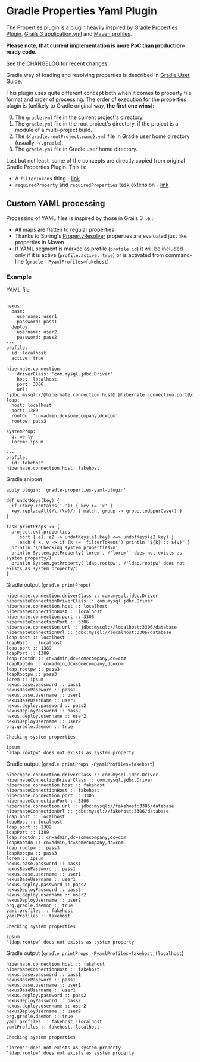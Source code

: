 # Gradle Properties Yaml Plugin #
The Properties plugin is a plugin heavily inspired by [Gradle Properties Plugin](https://github.com/stevesaliman/gradle-properties-plugin),
[Grails 3 application.yml](http://grails.github.io/grails-doc/latest/guide/conf.html) and [Maven profiles](http://maven.apache.org/guides/introduction/introduction-to-profiles.html).

**Please note, that current implementation is more [PoC](https://en.wikipedia.org/wiki/Proof_of_concept) than production-ready code.**

See the [CHANGELOG](https://github.com/mwiktorczyk/gradle-properties-yaml-plugin/blob/master/CHANGELOG.md) for recent changes.

Gradle way of loading and resolving properties is described in [Gradle User Guide](https://docs.gradle.org/current/userguide/build_environment.html).

This plugin uses quite different concept both when it comes to property file format and order of processing. The order of execution for the properties plugin is (unlikely to Gradle original way, **the first one wins**):
        
0. The `gradle.yml` file in the current project's directory.
0. The `gradle.yml` file in the root project's directory, if the project is a module of a multi-project build.
0. The `${gradle.rootProject.name}.yml` file in Gradle user home directory (usually `~/.gradle`).
0. The `gradle.yml` file in Gradle user home directory.

Last but not least, some of the concepts are directly copied from original Gradle Properties Plugin. This is:

* A `filterTokens` thing - [link](https://github.com/stevesaliman/gradle-properties-plugin#how-do-i-use-it)
* `requiredProperty` and `requiredProperties` task extension - [link](https://github.com/stevesaliman/gradle-properties-plugin#properties-added-to-each-task)

## Custom YAML processing ##

Processing of YAML files is inspired by those in Grails 3 i.e.:

* All maps are flatten to regular properties
* Thanks to Spring's [PropertyResolver](http://docs.spring.io/spring/docs/4.2.1.RELEASE/javadoc-api/org/springframework/core/env/PropertyResolver.html) properties are evaluated just like properties in Maven
* If YAML segment is marked as profile (`profile.id`) it will be included only if it is active (`profile.active: true`) or is activated from command-line (`gradle -PyamlProfiles=fakehost`)

### Example ###

YAML file


    ---
    nexus:
      base:
        username: user1
        password: pass1
      deploy:
        username: user2
        password: pass2
    ---
    profile:
      id: localhost
      active: true
    
    hibernate.connection:
        driverClass: 'com.mysql.jdbc.Driver'
        host: localhost
        port: 3306
        url: 'jdbc:mysql://@hibernate.connection.host@:@hibernate.connection.port@/database'
    ldap:
      host: localhost
      port: 1389
      rootdn: 'cn=admin,dc=somecompany,dc=com'
      rootpw: pass3
    
    systemProp:
      q: werty
      lorem: ipsum
    
    ---
    profile:
      id: fakehost
    hibernate.connection.host: fakehost

Gradle snippet


    apply plugin: 'gradle-properties-yaml-plugin'
    
    def undotKeys(key) {
      if (!key.contains('.')) { key += 'x' }
      key.replaceAll(/\.(\w)/) { match, group -> group.toUpperCase() }
    }
    
    task printProps << {
      project.ext.properties
        .sort { e1, e2 -> undotKeys(e1.key) <=> undotKeys(e2.key) }
        .each { k, v -> if (k != 'filterTokens') println "${k} :: ${v}" }
      println '\nChecking system properties\n'
      println System.getProperty('lorem', /'lorem'' does not exists as system property/)
      println System.getProperty('ldap.rootpw', /'ldap.rootpw' does not exists as system property/)
    }
    
Gradle output (`gradle printProps`)


    hibernate.connection.driverClass :: com.mysql.jdbc.Driver
    hibernateConnectionDriverClass :: com.mysql.jdbc.Driver
    hibernate.connection.host :: localhost
    hibernateConnectionHost :: localhost
    hibernate.connection.port :: 3306
    hibernateConnectionPort :: 3306
    hibernate.connection.url :: jdbc:mysql://localhost:3306/database
    hibernateConnectionUrl :: jdbc:mysql://localhost:3306/database
    ldap.host :: localhost
    ldapHost :: localhost
    ldap.port :: 1389
    ldapPort :: 1389
    ldap.rootdn :: cn=admin,dc=somecompany,dc=com
    ldapRootdn :: cn=admin,dc=somecompany,dc=com
    ldap.rootpw :: pass3
    ldapRootpw :: pass3
    lorem :: ipsum
    nexus.base.password :: pass1
    nexusBasePassword :: pass1
    nexus.base.username :: user1
    nexusBaseUsername :: user1
    nexus.deploy.password :: pass2
    nexusDeployPassword :: pass2
    nexus.deploy.username :: user2
    nexusDeployUsername :: user2
    org.gradle.daemon :: true
    
    Checking system properties
    
    ipsum
    'ldap.rootpw' does not exists as system property


Gradle output (`gradle printProps -PyamlProfiles=fakehost`)

    hibernate.connection.driverClass :: com.mysql.jdbc.Driver
    hibernateConnectionDriverClass :: com.mysql.jdbc.Driver
    hibernate.connection.host :: fakehost
    hibernateConnectionHost :: fakehost
    hibernate.connection.port :: 3306
    hibernateConnectionPort :: 3306
    hibernate.connection.url :: jdbc:mysql://fakehost:3306/database
    hibernateConnectionUrl :: jdbc:mysql://fakehost:3306/database
    ldap.host :: localhost
    ldapHost :: localhost
    ldap.port :: 1389
    ldapPort :: 1389
    ldap.rootdn :: cn=admin,dc=somecompany,dc=com
    ldapRootdn :: cn=admin,dc=somecompany,dc=com
    ldap.rootpw :: pass3
    ldapRootpw :: pass3
    lorem :: ipsum
    nexus.base.password :: pass1
    nexusBasePassword :: pass1
    nexus.base.username :: user1
    nexusBaseUsername :: user1
    nexus.deploy.password :: pass2
    nexusDeployPassword :: pass2
    nexus.deploy.username :: user2
    nexusDeployUsername :: user2
    org.gradle.daemon :: true
    yaml.profiles :: fakehost
    yamlProfiles :: fakehost
    
    Checking system properties
    
    ipsum
    'ldap.rootpw' does not exists as system property


Gradle output (`gradle printProps -PyamlProfiles=fakehost,!localhost`)

    hibernate.connection.host :: fakehost
    hibernateConnectionHost :: fakehost
    nexus.base.password :: pass1
    nexusBasePassword :: pass1
    nexus.base.username :: user1
    nexusBaseUsername :: user1
    nexus.deploy.password :: pass2
    nexusDeployPassword :: pass2
    nexus.deploy.username :: user2
    nexusDeployUsername :: user2
    org.gradle.daemon :: true
    yaml.profiles :: fakehost,!localhost
    yamlProfiles :: fakehost,!localhost
    
    Checking system properties
    
    'lorem'' does not exists as system property
    'ldap.rootpw' does not exists as system property
